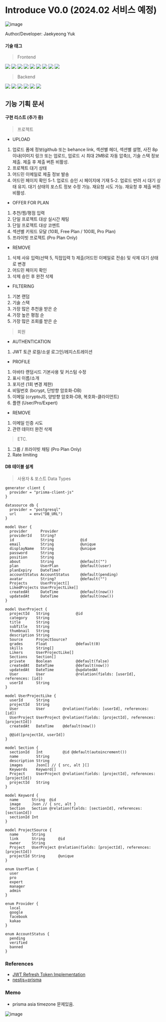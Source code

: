 # Introduce V0.0 (2024.02 서비스 예정)

![image](https://github.com/yjglab/Hoolter/assets/70316567/110aaf64-15c3-4e6b-babd-d673f98d4294)

Author/Developer: Jaekyeong Yuk

#### 기술 태그

> Frontend

<div> 
<img src="https://img.shields.io/badge/TypeScript-3178C6?style=for-the-badge&logo=TypeScript&logoColor=white">
<img src="https://img.shields.io/badge/React-61DAFB?style=for-the-badge&logo=React&logoColor=white">
<img src="https://img.shields.io/badge/Next.js-000000?style=for-the-badge&logo=Next.js&logoColor=white">
<img src="https://img.shields.io/badge/reactquery-FF4154?style=for-the-badge&logo=reactquery&logoColor=white">
<img src="https://img.shields.io/badge/Redux--Toolkit-764ABC?style=for-the-badge&logo=Redux&logoColor=white">
<img src="https://img.shields.io/badge/Tailwindcss-06B6D4?style=for-the-badge&logo=Tailwindcss&logoColor=white">
<img src="https://img.shields.io/badge/Emotion-569A31?style=for-the-badge&logo=Emotion&logoColor=white">
<img src="https://img.shields.io/badge/Framer-0055FF?style=for-the-badge&logo=Framer&logoColor=white">
<img src="https://img.shields.io/badge/vercel-000000?style=for-the-badge&logo=vercel&logoColor=white">

> Backend

<img src="https://img.shields.io/badge/nest.js-E0234E?style=for-the-badge&logo=nestjs&logoColor=white">
<img src="https://img.shields.io/badge/prisma-2D3748?style=for-the-badge&logo=prisma&logoColor=white">
<img src="https://img.shields.io/badge/redis-DC382D?style=for-the-badge&logo=redis&logoColor=white">
<img src="https://img.shields.io/badge/socket.io-010101?style=for-the-badge&logo=socket.io&logoColor=white">
<img src="https://img.shields.io/badge/postgre sql-4169E1?style=for-the-badge&logo=postgresql&logoColor=white">
<img src="https://img.shields.io/badge/firebase-FFCA28?style=for-the-badge&logo=firebase&logoColor=white">
</div>

## 기능 기획 문서

#### 구현 리스트 (추가 중)

> 프로젝트

- UPLOAD

1. 업로드 폼에 정보(github 또는 behance link, 섹션별 헤더, 섹션별 설명, 사진 8p이내(이미지 링크 또는 업로드, 업로드 시 최대 2MB로 자동 압축)), 기술 스택 정보 제출. 제출 후 제출 버튼 비활성.
2. 프로젝트 대기 상태
3. 어드민 이메일로 제출 정보 발송
4. 어드민 페이지 확인
   5-1. 업로드 승인 시 페이지에 기재
   5-2. 업로드 반려 시 대기 상태 유지. 대기 상태의 포스트 정보 수정 가능. 재요청 시도 가능. 재요청 후 제출 버튼 비활성.

- OFFER FOR PLAN

1. 추천/찜/평점 입력
2. 단일 프로젝트 대상 실시간 채팅
3. 단일 프로젝트 대상 코멘트
4. 섹션별 키워드 모달 (10회, Free Plan / 100회, Pro Plan)
5. 프라이빗 프로젝트 (Pro Plan Only)

- REMOVE

1. 삭제 사유 입력(선택 5, 직접입력 1) 제출(어드민 이메일로 전송) 및 삭제 대기 상태로 변경
2. 어드민 페이지 확인
3. 삭제 승인 후 완전 삭제

- FILTERING

1. 기본 랜덤
2. 기술 스택
3. 가장 많은 추천을 받은 순
4. 가장 높은 평점 순
5. 가장 많은 조회를 받은 순

> 회원

- AUTHENTICATION

1. JWT 토큰 로컬/소셜 로그인/레지스트레이션

- PROFILE

1. 아바타 랜덤시드 기본사용 및 커스텀 수정
2. 표시 이름/소개
3. 포지션 (1회 변경 제한)
4. 비밀번호 (bcrypt, 단방향 암호화-DB)
5. 이메일 (cryptoJS, 양방향 암호화-DB, 복호화-클라이언트)
6. 플랜 (User/Pro/Expert)

- REMOVE

1. 이메일 인증 시도
2. 관련 데이터 완전 삭제

> ETC.

1. 그룹 / 프라이빗 채팅 (Pro Plan Only)
2. Rate limiting

#### DB 테이블 설계

> 사용자 & 포스트 Data Types

```prisma
generator client {
  provider = "prisma-client-js"
}

datasource db {
  provider = "postgresql"
  url      = env("DB_URL")
}

model User {
  provider      Provider
  providerId    String?
  id            String            @id
  email         String            @unique
  displayName   String            @unique
  password      String
  position      String
  about         String            @default("")
  plan          UserPlan          @default(user)
  planExpiry    DateTime?
  accountStatus AccountStatus     @default(pending)
  avatar        String?           @default("")
  Projects      UserProject[]
  LikedProjects UserProjectLike[]
  createdAt     DateTime          @default(now())
  updatedAt     DateTime          @default(now())
}

model UserProject {
  projectId   String            @id
  category    String
  title       String
  subTitle    String
  thumbnail   String
  description String
  Source      ProjectSource?
  grades      Float             @default(0)
  skills      String[]
  Likers      UserProjectLike[]
  Sections    Section[]
  private     Boolean           @default(false)
  createdAt   DateTime          @default(now())
  updatedAt   DateTime          @updatedAt
  User        User              @relation(fields: [userId], references: [id])
  userId      String
}

model UserProjectLike {
  userId      String
  projectId   String
  User        User        @relation(fields: [userId], references: [id])
  UserProject UserProject @relation(fields: [projectId], references: [projectId])
  createdAt   DateTime    @default(now())

  @@id([projectId, userId])
}

model Section {
  sectionId   Int         @id @default(autoincrement())
  name        String
  description String
  images      Json[] // { src, alt }[]
  Keywords    Keyword[]
  Project     UserProject @relation(fields: [projectId], references: [projectId])
  projectId   String
}

model Keyword {
  name      String  @id
  image     Json // { src, alt }
  Section   Section @relation(fields: [sectionId], references: [sectionId])
  sectionId Int
}

model ProjectSource {
  name      String
  link      String      @id
  owner     String
  Project   UserProject @relation(fields: [projectId], references: [projectId])
  projectId String      @unique
}

enum UserPlan {
  user
  pro
  expert
  manager
  admin
}

enum Provider {
  local
  google
  facebook
  kakao
}

enum AccountStatus {
  pending
  verified
  banned
}
```

### References

- [JWT Refresh Token Implementation](https://wanago.io/2020/09/21/api-nestjs-refresh-tokens-jwt/)
- [nestjs+prisma](https://docs.nestjs.com/recipes/prisma)

### Memo

- prisma asia timezone 문제있음.

![image](https://github.com/yjglab/nebaram/assets/70316567/5bc77120-ce07-4052-9db3-460c082852b1)
